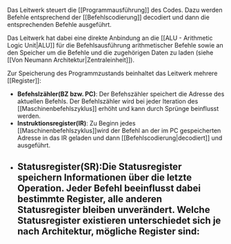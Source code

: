Das Leitwerk steuert die [[Programmausführung]] des Codes. Dazu werden Befehle entsprechend der [[Befehlscodierung]] decodiert und dann die entsprechenden Befehle ausgeführt.

Das Leitwerk hat dabei eine direkte Anbindung an die [[ALU - Arithmetic Logic Unit|ALU]] für die Befehlsausführung arithmetischer Befehle sowie an den Speicher um die Befehle und die zugehörigen Daten zu laden (siehe [[Von Neumann Architektur|Zentraleinheit]]).

Zur Speicherung des Programmzustands beinhaltet das Leitwerk mehrere [[Register]]:
- **Befehslzähler(BZ bzw. PC)**: Der Befehszähler speichert die Adresse des aktuellen Befehls. Der Befehlszähler wird bei jeder Iteration des [[Maschinenbefehlszyklus]] erhöht und kann durch Sprünge beinflusst werden.
- **Instruktionsregister(IR)**: Zu Beginn jedes [[Maschinenbefehlszyklus]]wird der Befehl an der im PC gespeicherten Adresse in das IR geladen und dann [[Befehlscodierung|decodiert]] und ausgeführt.
- **Statusregister(SR)**:Die Statusregister speichern Informationen über die letzte Operation. Jeder Befehl beeinflusst dabei bestimmte Register, alle anderen Statusregister bleiben unverändert. 
   Welche Statusregister existieren unterschiedet sich je nach Architektur, mögliche Register sind:
   - 